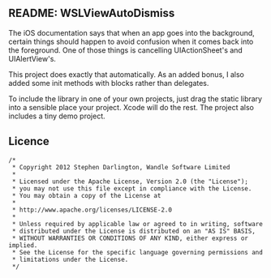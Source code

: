 README: WSLViewAutoDismiss
---------------------------

The iOS documentation says that when an app goes into the background, certain
things should happen to avoid confusion when it comes back into the foreground.
One of those things is cancelling UIActionSheet's and UIAlertView's.

This project does exactly that automatically. As an added bonus, I also
added some init methods with blocks rather than delegates.

To include the library in one of your own projects, just drag the static
library into a sensible place your project. Xcode will do the rest. The
project also includes a tiny demo project.

Licence
-------

    /*
     * Copyright 2012 Stephen Darlington, Wandle Software Limited
     *
     * Licensed under the Apache License, Version 2.0 (the "License");
     * you may not use this file except in compliance with the License.
     * You may obtain a copy of the License at
     *
     * http://www.apache.org/licenses/LICENSE-2.0
     *
     * Unless required by applicable law or agreed to in writing, software
     * distributed under the License is distributed on an "AS IS" BASIS,
     * WITHOUT WARRANTIES OR CONDITIONS OF ANY KIND, either express or implied.
     * See the License for the specific language governing permissions and
     * limitations under the License.
     */

